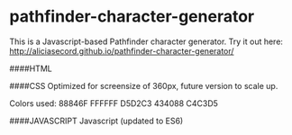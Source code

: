 # pathfinder-character-generator
This is a Javascript-based Pathfinder character generator. Try it out here: http://aliciasecord.github.io/pathfinder-character-generator/

####HTML

####CSS
Optimized for screensize of 360px, future version to scale up.

Colors used: 88846F FFFFFF D5D2C3 434088 C4C3D5

####JAVASCRIPT
Javascript (updated to ES6)

